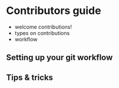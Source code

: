 # Contributors guide
- welcome contributions!
- types on contributions
- workflow

## Setting up your git workflow

## Tips & tricks